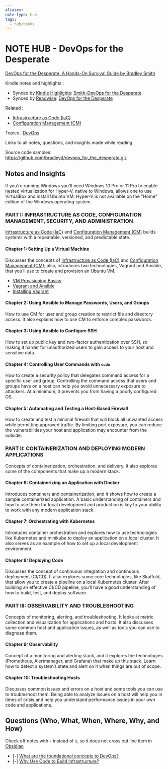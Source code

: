 ```yaml
---
aliases:
note-type: hub
tags:
  - hub/books
---
```


# NOTE HUB - DevOps for the Desperate

[DevOps for the Desperate: A Hands-On Survival Guide by Bradley Smith](https://nostarch.com/devops-desperate)

Kindle notes and highlights :

- Synced by [Kindle Highlights](https://github.com/hadynz/obsidian-kindle-plugin): [Smith-DevOps for the Desperate](../../kindle-highlights/Smith-DevOps%20for%20the%20Desperate.md)
- Synced by [Readwise](https://readwise.io/): [DevOps for the Desperate](../../Readwise/Books/DevOps%20for%20the%20Desperate.md)

Related :

- [Infrastructure as Code (IaC)](<../../3-permanent-notes-🧲/Infrastructure%20as%20Code%20(IaC).md>)
- [Configuration Management (CM)](<../../3-permanent-notes-🧲/Configuration%20Management%20(CM).md>)

Topics : [DevOps](DevOps)

Links to all notes, questions, and insights made while reading

Source code samples: https://github.com/bradleyd/devops_for_the_desperate.git.

## Notes and Insights

If you're running Windows you'll need Windows 10 Pro or 11 Pro to enable nested
virtualization for Hyper-V, native to Windows, allows one to use VirtualBox and
install Ubuntu VM. Hyper-V is not available on the "Home" edition of the Windows
operating system.

### PART I: INFRASTRUCTURE AS CODE, CONFIGURATION MANAGEMENT, SECURITY, AND ADMINISTRATION

[Infrastructure as Code (IaC)](<../../3-permanent-notes-🧲/Infrastructure%20as%20Code%20(IaC).md>) and [Configuration Management (CM)](<../../3-permanent-notes-🧲/Configuration%20Management%20(CM).md>) builds systems with a repeatable, versioned, and predictable state.

#### **Chapter 1:** Setting Up a Virtual Machine

Discusses the concepts of [Infrastructure as Code (IaC)](<../../3-permanent-notes-🧲/Infrastructure%20as%20Code%20(IaC).md>) and
[Configuration Management (CM)](<../../3-permanent-notes-🧲/Configuration%20Management%20(CM).md>); also, introduces two technologies, Vagrant and Ansible,
that you’ll use to create and provision an Ubuntu VM.

- [VM Provisioning Basics](VM%20Provisioning%20Basics.md)
- [Vagrant and Ansible](Vagrant%20and%20Ansible.md)
- [Installing Vagrant](Installing%20Vagrant.md)

#### **Chapter 2:** Using Ansible to Manage Passwords, Users, and Groups

How to use CM for user and group creation to restrict file and directory access.
It also explains how to use CM to enforce complex passwords.

#### **Chapter 3:** Using Ansible to Configure SSH

How to set up public key and two-factor authentication over SSH, so making it harder for
unauthorized users to gain access to your host and sensitive data.

#### **Chapter 4:** Controlling User Commands with `sudo`

How to create a security policy that delegates command access for a specific user and group.
Controlling the command access that users and groups have on a host can help you avoid
unnecessary exposure to attackers. At a minimum, it prevents you from having a poorly
configured OS.

#### **Chapter 5:** Automating and Testing a Host-Based Firewall

How to create and test a minimal firewall that will block all unwanted access while
permitting approved traffic. By limiting port exposure, you can reduce the vulnerabilities
your host and application may encounter from the outside.

### **PART II: CONTAINERIZATION AND DEPLOYING MODERN APPLICATIONS**

Concepts of containerization, orchestration, and delivery. It also explores some of the
components that make up a modern stack.

#### **Chapter 6:** Containerizing an Application with Docker

Introduces containers and containerization, and it shows how to create a sample
containerized application. A basic understanding of containers and how to use them for local
development and production is key to your ability to work with any modern application
stack.

#### **Chapter 7:** Orchestrating with Kubernetes

Introduces container orchestration and explores how to use technologies like Kubernetes
and minikube to deploy an application on a local cluster. It also serves as an example of
how to set up a local development environment.

#### **Chapter 8:** Deploying Code

Discusses the concept of continuous integration and continuous deployment (CI/CD).
It also explores some core technologies, like Skaffold, that allow you to create a pipeline on
a local Kubernetes cluster. After building an effective CI/CD pipeline, you’ll have a good
understanding of how to build, test, and deploy software.

### **PART III: OBSERVABILITY AND TROUBLESHOOTING**

Concepts of monitoring, alerting, and troubleshooting. It looks at metric collection and
visualization for applications and hosts. It also discusses some common host and
application issues, as well as tools you can use to diagnose them.

#### **Chapter 9:** Observability

Concept of a monitoring and alerting stack, and it explores the technologies (Prometheus,
Alertmanager, and Grafana) that make up this stack. Learn how to detect a system’s state
and alert on it when things are out of scope.

#### **Chapter 10:** Troubleshooting Hosts

Discusses common issues and errors on a host and some tools you can use to troubleshoot
them. Being able to analyze issues on a host will help you in times of crisis and help you
understand performance issues in your own code and applications.

## Questions (Who, What, When, Where, Why, and How)

Check off notes with `-` instead of `x`, so it does not cross out line item in [Obsidian](https://obsidian.md/)

- [-] [What are the foundational concepts to DevOps?](What%20are%20the%20foundational%20concepts%20to%20DevOps.md)
- [-] [Why Use Code to Build Infrastructure?](Why%20Use%20Code%20to%20Build%20Infrastructure.md)
